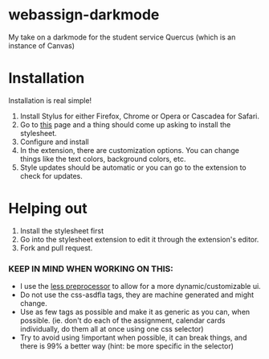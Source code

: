 # webassign-darkmode
My take on a darkmode for the student service Quercus (which is an instance of Canvas)

# Installation
Installation is real simple!
1. Install Stylus for either Firefox, Chrome or Opera or Cascadea for Safari.
2. Go to [this](https://raw.githubusercontent.com/PseudonymPatel/quercus-darkmode/master/quercus-darkmode.user.css)  page and a thing should come up asking to install the stylesheet. 
3. Configure and install
4. In the extension, there are customization options. You can change things like the text colors, background colors, etc. 
5. Style updates should be automatic or you can go to the extension to check for updates.

# Helping out
1. Install the stylesheet first
2. Go into the stylesheet extension to edit it through the extension's editor. 
3. Fork and pull request.

### KEEP IN MIND WHEN WORKING ON THIS:
- I use the [less preprocessor](http://lesscss.org/) to allow for a more dynamic/customizable ui.
- Do not use the css-asdfla tags, they are machine generated and might change.  
- Use as few tags as possible and make it as generic as you can, when possible. (ie. don't do each of the assignment, calendar cards individually, do them all at once using one css selector)  
- Try to avoid using !important when possible, it can break things, and there is 99% a better way (hint: be more specific in the selector)

